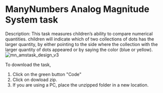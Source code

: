 # ManyNumbers Analog Magnitude System task
Description: This task measures children’s ability to compare numerical quantities. children will  indicate which of two collections of dots has the larger quantity, by either pointing to the side where the collection with the larger quantity of dots appeared or by saying the color (blue or yellow). 
![mn_amstask_design_v3](https://github.com/RAbreuM/manynumbers_amstask/assets/97646969/b504c99a-8601-4077-baef-bf270923b4d3)

To download the task, 
1. Click on the green button "Code"
2. Click on dowload zip.
3. If you are using a PC, place the unzipped folder in a new location.
